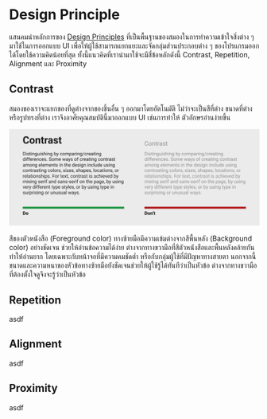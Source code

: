 Design Principle
================

แสนคมนำหลักการของ [Design Principles](https://en.wikibooks.org/wiki/Graphic_Design/Principles_of_Design) ที่เป็นพื้นฐานของสมองในการทำความเข้าใจสิ่งต่าง ๆ มาใช้ในการออกแบบ UI เพื่อให้ผู้ใช้สามารถแยกแยะและจัดกลุ่มส่วนประกอบต่าง ๆ ของโปรแกรมออกได้โดยใช้ความคิดน้อยที่สุด ทั้งนี้แนวคิดที่เรานำมาใช้จะมีสี่ข้อหลักดังนี้ Contrast, Repetition, Alignment และ Proximity 

## Contrast

สมองของเราจะแยกของที่ดูต่างจากของชิ้นอื่น ๆ ออกมาโดยอัตโนมัติ ไม่ว่าจะเป็นสีที่ต่าง ขนาดที่ต่าง หรือรูปทรงที่ต่าง เราจึงอาศัยคุณสมบัตินี้มาออกแบบ UI เช่นการทำให้ ตัวอักษรอ่านง่ายขึ้น

![text contrast](images/design-principle/text-contrast.png)

สีของตัวหนังสือ (Foreground color) ทางซ้ายมือมีความเข้มต่างจากสีพื้นหลัง (Background color) อย่างชัดเจน ช่วยให้อ่านข้อความได้ง่าย ต่างจากทางขวามือที่สีตัวหนังสือและพื้นหลังคล้ายกันทำให้อ่านยาก โดยเฉพาะกับหน้าจอที่มีความคมชัดต่ำ หรือกับกลุ่มผู้ใช้ที่มีปัญหาทางสายตา นอกจากนี้ขนาดและความหนาของหัวข้อทางซ้ายมือยังชัดเจนช่วยให้ผู้ใช้รู้ได้ทันทีว่าเป็นหัวข้อ ต่างจากทางขวามือที่ต้องตั้งใจดูจึงจะรู้ว่าเป็นหัวข้อ 

## Repetition

asdf

## Alignment

asdf

## Proximity 

asdf